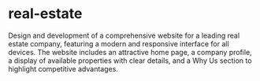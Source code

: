 # real-estate
Design and development of a comprehensive website for a leading real estate company, featuring a modern and responsive interface for all devices. The website includes an attractive home page, a company profile, a display of available properties with clear details, and a Why Us section to highlight competitive advantages.
